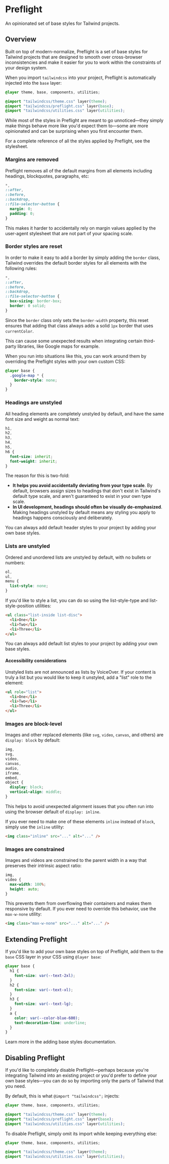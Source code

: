 # Preflight

An opinionated set of base styles for Tailwind projects.

## Overview

Built on top of modern-normalize, Preflight is a set of base styles for Tailwind projects that are designed to smooth over cross-browser inconsistencies and make it easier for you to work within the constraints of your design system.

When you import `tailwindcss` into your project, Preflight is automatically injected into the `base` layer:

```css
@layer theme, base, components, utilities;

@import "tailwindcss/theme.css" layer(theme);
@import "tailwindcss/preflight.css" layer(base);
@import "tailwindcss/utilities.css" layer(utilities);
```

While most of the styles in Preflight are meant to go unnoticed—they simply make things behave more like you'd expect them to—some are more opinionated and can be surprising when you first encounter them.

For a complete reference of all the styles applied by Preflight, see the stylesheet.

### Margins are removed

Preflight removes all of the default margins from all elements including headings, blockquotes, paragraphs, etc:

```css
*,
::after,
::before,
::backdrop,
::file-selector-button {
  margin: 0;
  padding: 0;
}
```

This makes it harder to accidentally rely on margin values applied by the user-agent stylesheet that are not part of your spacing scale.

### Border styles are reset

In order to make it easy to add a border by simply adding the `border` class, Tailwind overrides the default border styles for all elements with the following rules:

```css
*,
::after,
::before,
::backdrop,
::file-selector-button {
  box-sizing: border-box;
  border: 0 solid;
}
```

Since the `border` class only sets the `border-width` property, this reset ensures that adding that class always adds a solid `1px` border that uses `currentColor`.

This can cause some unexpected results when integrating certain third-party libraries, like Google maps for example.

When you run into situations like this, you can work around them by overriding the Preflight styles with your own custom CSS:

```css
@layer base {
  .google-map * {
    border-style: none;
  }
}
```

### Headings are unstyled

All heading elements are completely unstyled by default, and have the same font size and weight as normal text:

```css
h1,
h2,
h3,
h4,
h5,
h6 {
  font-size: inherit;
  font-weight: inherit;
}
```

The reason for this is two-fold:

* **It helps you avoid accidentally deviating from your type scale**. By default, browsers assign sizes to headings that don't exist in Tailwind's default type scale, and aren't guaranteed to exist in your own type scale.
* **In UI development, headings should often be visually de-emphasized**. Making headings unstyled by default means any styling you apply to headings happens consciously and deliberately.

You can always add default header styles to your project by adding your own base styles.

### Lists are unstyled

Ordered and unordered lists are unstyled by default, with no bullets or numbers:

```css
ol,
ul,
menu {
  list-style: none;
}
```

If you'd like to style a list, you can do so using the list-style-type and list-style-position utilities:

```html
<ul class="list-inside list-disc">
  <li>One</li>
  <li>Two</li>
  <li>Three</li>
</ul>
```

You can always add default list styles to your project by adding your own base styles.

#### Accessibility considerations

Unstyled lists are not announced as lists by VoiceOver. If your content is truly a list but you would like to keep it unstyled, add a "list" role to the element:

```html
<ul role="list">
  <li>One</li>
  <li>Two</li>
  <li>Three</li>
</ul>
```

### Images are block-level

Images and other replaced elements (like `svg`, `video`, `canvas`, and others) are `display: block` by default:

```css
img,
svg,
video,
canvas,
audio,
iframe,
embed,
object {
  display: block;
  vertical-align: middle;
}
```

This helps to avoid unexpected alignment issues that you often run into using the browser default of `display: inline`.

If you ever need to make one of these elements `inline` instead of `block`, simply use the `inline` utility:

```html
<img class="inline" src="..." alt="..." />
```

### Images are constrained

Images and videos are constrained to the parent width in a way that preserves their intrinsic aspect ratio:

```css
img,
video {
  max-width: 100%;
  height: auto;
}
```

This prevents them from overflowing their containers and makes them responsive by default. If you ever need to override this behavior, use the `max-w-none` utility:

```html
<img class="max-w-none" src="..." alt="..." />
```

## Extending Preflight

If you'd like to add your own base styles on top of Preflight, add them to the `base` CSS layer in your CSS using `@layer base`:

```css
@layer base {
  h1 {
    font-size: var(--text-2xl);
  }
  h2 {
    font-size: var(--text-xl);
  }
  h3 {
    font-size: var(--text-lg);
  }
  a {
    color: var(--color-blue-600);
    text-decoration-line: underline;
  }
}
```

Learn more in the adding base styles documentation.

## Disabling Preflight

If you'd like to completely disable Preflight—perhaps because you're integrating Tailwind into an existing project or you'd prefer to define your own base styles—you can do so by importing only the parts of Tailwind that you need.

By default, this is what `@import "tailwindcss";` injects:

```css
@layer theme, base, components, utilities;

@import "tailwindcss/theme.css" layer(theme);
@import "tailwindcss/preflight.css" layer(base);
@import "tailwindcss/utilities.css" layer(utilities);
```

To disable Preflight, simply omit its import while keeping everything else:

```css
@layer theme, base, components, utilities;

@import "tailwindcss/theme.css" layer(theme);
@import "tailwindcss/utilities.css" layer(utilities);
``` 